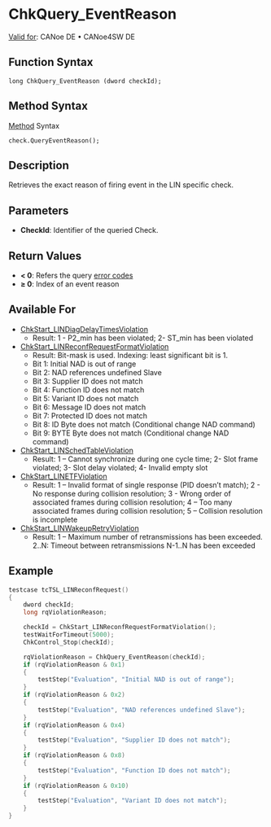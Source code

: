 # ChkQuery_EventReason

[Valid for](../../../Shared/FeatureAvailability.md): CANoe DE • CANoe4SW DE

## Function Syntax

```
long ChkQuery_EventReason (dword checkId);
```

## Method Syntax

[Method](../../../Shared/CAPL/General/ClassesAndObjects.md) Syntax

```
check.QueryEventReason();
```

## Description

Retrieves the exact reason of firing event in the LIN specific check.

## Parameters

- **CheckId**: Identifier of the queried Check.

## Return Values

- **\< 0**: Refers the query [error codes](../CAPLfunctionsTSLErrorCodes.md)
- **≥ 0**: Index of an event reason

## Available For

- [ChkStart_LINDiagDelayTimesViolation](CAPLfunctionChkStartLinDiagDelayTimesViolation.md)
  - Result: 1 - P2_min has been violated; 2- ST_min has been violated
- [ChkStart_LINReconfRequestFormatViolation](CAPLfunctionChkStartLinReconfRequestFormatViolation.md)
  - Result: Bit-mask is used. Indexing: least significant bit is 1.
  - Bit 1: Initial NAD is out of range
  - Bit 2: NAD references undefined Slave
  - Bit 3: Supplier ID does not match
  - Bit 4: Function ID does not match
  - Bit 5: Variant ID does not match
  - Bit 6: Message ID does not match
  - Bit 7: Protected ID does not match
  - Bit 8: ID Byte does not match (Conditional change NAD command)
  - Bit 9: BYTE Byte does not match (Conditional change NAD command)
- [ChkStart_LINSchedTableViolation](CAPLfunctionChkStartLinSchedTableViolation.md)
  - Result: 1 – Cannot synchronize during one cycle time; 2- Slot frame violated; 3- Slot delay violated; 4- Invalid empty slot
- [ChkStart_LINETFViolation](CAPLfunctionChkStartLinEtfViolation.md)
  - Result: 1 – Invalid format of single response (PID doesn’t match); 2 - No response during collision resolution; 3 - Wrong order of associated frames during collision resolution; 4 – Too many associated frames during collision resolution; 5 – Collision resolution is incomplete
- [ChkStart_LINWakeupRetryViolation](CAPLfunctionChkStartLinWakeupRetryViolation.md)
  - Result: 1 – Maximum number of retransmissions has been exceeded. 2..N: Timeout between retransmissions N-1..N has been exceeded

## Example

```c
testcase tcTSL_LINReconfRequest()
{
    dword checkId;
    long rqViolationReason;

    checkId = ChkStart_LINReconfRequestFormatViolation();
    testWaitForTimeout(5000);
    ChkControl_Stop(checkId);

    rqViolationReason = ChkQuery_EventReason(checkId);
    if (rqViolationReason & 0x1)
    {
        testStep("Evaluation", "Initial NAD is out of range");
    }
    if (rqViolationReason & 0x2)
    {
        testStep("Evaluation", "NAD references undefined Slave");
    }
    if (rqViolationReason & 0x4)
    {
        testStep("Evaluation", "Supplier ID does not match");
    }
    if (rqViolationReason & 0x8)
    {
        testStep("Evaluation", "Function ID does not match");
    }
    if (rqViolationReason & 0x10)
    {
        testStep("Evaluation", "Variant ID does not match");
    }
}
```
